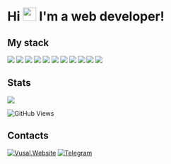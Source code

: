 # Hi <img src="https://user-images.githubusercontent.com/75476607/120882203-c6950a80-c5de-11eb-8cba-a0fe21115c2e.gif" height="30px"/> I'm a web developer!

## My stack
![](https://img.shields.io/badge/PHP-777BB4?style=for-the-badge&logo=php&logoColor=white)
![](https://img.shields.io/badge/JavaScript-323330?style=for-the-badge&logo=javascript&logoColor=F7DF1E)
![](https://img.shields.io/badge/TypeScript-007ACC?style=for-the-badge&logo=typescript&logoColor=white)
![](https://img.shields.io/badge/MySQL-00000F?style=for-the-badge&logo=mysql&logoColor=white)
![](https://img.shields.io/badge/PostgreSQL-316192?style=for-the-badge&logo=postgresql&logoColor=white)
![](https://img.shields.io/badge/HTML5-E34F26?style=for-the-badge&logo=html5&logoColor=white)
![](https://img.shields.io/badge/CSS3-1572B6?style=for-the-badge&logo=css3&logoColor=white)
![](https://img.shields.io/badge/Sass-CC6699?style=for-the-badge&logo=sass&logoColor=white)
![](https://img.shields.io/badge/Vue.js-35495E?style=for-the-badge&logo=vue.js&logoColor=4FC08D)
![](https://img.shields.io/badge/Laravel-FF2D20?style=for-the-badge&logo=laravel&logoColor=white)
![](https://img.shields.io/badge/json%20web%20tokens-323330?style=for-the-badge&logo=json-web-tokens&logoColor=pink)

## Stats
![](https://github-readme-stats.vercel.app/api/top-langs/?username=DeveloperVusal&theme=blue-green)

![GitHub Views](https://komarev.com/ghpvc/?username=DeveloperVusal)

## Contacts
[![Vusal.Website](https://img.shields.io/badge/website-000000?style=for-the-badge&logo=About.me&logoColor=white)](http://vusal.website)
[![Telegram](https://img.shields.io/badge/Telegram-2CA5E0?style=for-the-badge&logo=telegram&logoColor=white)](https://t.me/vusaldev_events)

<!--
**DeveloperVusal/DeveloperVusal** is a ✨ _special_ ✨ repository because its `README.md` (this file) appears on your GitHub profile.

Here are some ideas to get you started:

- 🔭 I’m currently working on ...
- 🌱 I’m currently learning ...
- 👯 I’m looking to collaborate on ...
- 🤔 I’m looking for help with ...
- 💬 Ask me about ...
- 📫 How to reach me: ...
- 😄 Pronouns: ...
- ⚡ Fun fact: ...
-->
